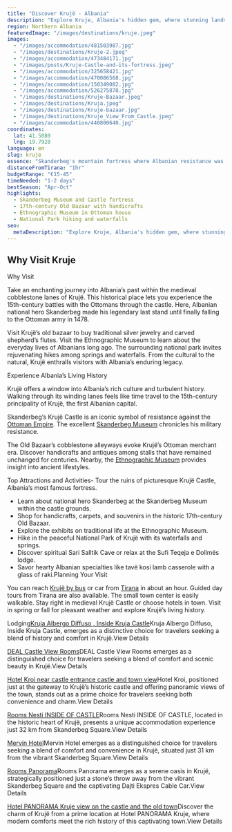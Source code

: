 ```yaml
---
title: "Discover Krujë - Albania"
description: "Explore Kruje, Albania's hidden gem, where stunning landscapes, medieval history, and vibrant culture come together for an unforgettable Balkan experience."
region: Northern Albania
featuredImage: "/images/destinations/kruje.jpeg"
images:
  - "/images/accommodation/481503987.jpg"
  - "/images/destinations/Kruje-2.jpeg"
  - "/images/accommodation/473484171.jpg"
  - "/images/posts/Kruje-Castle-and-its-fortress.jpeg"
  - "/images/accommodation/325658421.jpg"
  - "/images/accommodation/470086568.jpg"
  - "/images/accommodation/150349082.jpg"
  - "/images/accommodation/526275878.jpg"
  - "/images/destinations/Kruje-Bazaar.jpeg"
  - "/images/destinations/Kruja.jpeg"
  - "/images/destinations/Kruje-bazaar.jpg"
  - "/images/destinations/Kruje_View_From_Castle.jpeg"
  - "/images/accommodation/440800640.jpg"
coordinates:
  lat: 41.5089
  lng: 19.7928
language: en
slug: kruje
essence: "Skanderbeg's mountain fortress where Albanian resistance was forged"
distanceFromTirana: "1hr"
budgetRange: "€15-45"
timeNeeded: "1-2 days"
bestSeason: "Apr-Oct"
highlights:
  - Skanderbeg Museum and Castle fortress
  - 17th-century Old Bazaar with handicrafts
  - Ethnographic Museum in Ottoman house
  - National Park hiking and waterfalls
seo:
  metaDescription: "Explore Kruje, Albania's hidden gem, where stunning landscapes, medieval history, and vibrant culture come together for an unforgettable Balkan experience."
---
```


## Why Visit Kruje

Why Visit

Take an enchanting journey into Albania’s past within the medieval cobblestone lanes of Krujë. This historical place lets you experience the 15th-century battles with the Ottomans through the castle. Here, Albanian national hero Skanderbeg made his legendary last stand until finally falling to the Ottoman army in 1478.

Visit Krujë’s old bazaar to buy traditional silver jewelry and carved shepherd’s flutes. Visit the Ethnographic Museum to learn about the everyday lives of Albanians long ago. The surrounding national park invites rejuvenating hikes among springs and waterfalls. From the cultural to the natural, Krujë enthralls visitors with Albania’s enduring legacy.

Experience Albania’s Living History

Krujë offers a window into Albania’s rich culture and turbulent history. Walking through its winding lanes feels like time travel to the 15th-century principality of Krujë, the first Albanian capital.

Skanderbeg’s Krujë Castle is an iconic symbol of resistance against the [Ottoman Empire](https://albaniavisit.com/albania-under-ottoman-rule/). The excellent [Skanderbeg Museum](https://albaniavisit.com/attractions/skanderbeg-museum/) chronicles his military resistance.

The Old Bazaar’s cobblestone alleyways evoke Krujë’s Ottoman merchant era. Discover handicrafts and antiques among stalls that have remained unchanged for centuries. Nearby, the [Ethnographic Museum](https://albaniavisit.com/attractions/ethnographic-museum-kruje/) provides insight into ancient lifestyles.

Top Attractions and Activities-   Tour the ruins of picturesque Krujë Castle, Albania’s most famous fortress.
-   Learn about national hero Skanderbeg at the Skanderbeg Museum within the castle grounds.
-   Shop for handicrafts, carpets, and souvenirs in the historic 17th-century Old Bazaar.
-   Explore the exhibits on traditional life at the Ethnographic Museum.
-   Hike in the peaceful National Park of Krujë with its waterfalls and springs.
-   Discover spiritual Sari Salltik Cave or relax at the Sufi Teqeja e Dollmës lodge.
-   Savor hearty Albanian specialties like tavë kosi lamb casserole with a glass of raki.Planning Your Visit

You can reach [Krujë by bus](https://geni.us/albania-bus) or car from [Tirana](https://albaniavisit.com/destinations/tirana/) in about an hour. Guided day tours from Tirana are also available. The small town center is easily walkable. Stay right in medieval Krujë Castle or choose hotels in town. Visit in spring or fall for pleasant weather and explore Krujë’s living history.

Lodging[](https://albaniavisit.com/accommodation/kruja-albergo-diffuso-inside-kruja-castle/)[Kruja Albergo Diffuso , Inside Kruja Castle](https://albaniavisit.com/accommodation/kruja-albergo-diffuso-inside-kruja-castle/)Kruja Albergo Diffuso, Inside Kruja Castle, emerges as a distinctive choice for travelers seeking a blend of history and comfort in Krujë.View Details

[](https://albaniavisit.com/accommodation/deal-castle-view-rooms/)[DEAL Castle View Rooms](https://albaniavisit.com/accommodation/deal-castle-view-rooms/)DEAL Castle View Rooms emerges as a distinguished choice for travelers seeking a blend of comfort and scenic beauty in Krujë.View Details

[](https://albaniavisit.com/accommodation/hotel-kroi-near-castle-entrance-castle-and-town-view/)[Hotel Kroi near castle entrance castle and town view](https://albaniavisit.com/accommodation/hotel-kroi-near-castle-entrance-castle-and-town-view/)Hotel Kroi, positioned just at the gateway to Krujë’s historic castle and offering panoramic views of the town, stands out as a prime choice for travelers seeking both convenience and charm.View Details

[](https://albaniavisit.com/accommodation/rooms-nesti-inside-of-castle/)[Rooms Nesti INSIDE OF CASTLE](https://albaniavisit.com/accommodation/rooms-nesti-inside-of-castle/)Rooms Nesti INSIDE OF CASTLE, located in the historic heart of Krujë, presents a unique accommodation experience just 32 km from Skanderbeg Square.View Details

[](https://albaniavisit.com/accommodation/mervin-hotel/)[Mervin Hotel](https://albaniavisit.com/accommodation/mervin-hotel/)Mervin Hotel emerges as a distinguished choice for travelers seeking a blend of comfort and convenience in Krujë, situated just 31 km from the vibrant Skanderbeg Square.View Details

[](https://albaniavisit.com/accommodation/rooms-panorama/)[Rooms Panorama](https://albaniavisit.com/accommodation/rooms-panorama/)Rooms Panorama emerges as a serene oasis in Krujë, strategically positioned just a stone’s throw away from the vibrant Skanderbeg Square and the captivating Dajti Ekspres Cable Car.View Details

[](https://albaniavisit.com/accommodation/hotel-panorama-kruje-view-on-the-castle-and-the-old-town/)[Hotel PANORAMA Kruje view on the castle and the old town](https://albaniavisit.com/accommodation/hotel-panorama-kruje-view-on-the-castle-and-the-old-town/)Discover the charm of Krujë from a prime location at Hotel PANORAMA Kruje, where modern comforts meet the rich history of this captivating town.View Details

